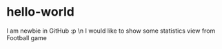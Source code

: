 # hello-world
I am newbie in GitHub :p \n
I would like to show some statistics view from Football game 
